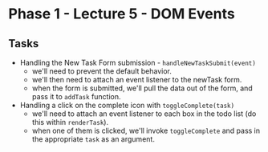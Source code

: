 # Phase 1 - Lecture 5 - DOM Events

## Tasks
- Handling the New Task Form submission - `handleNewTaskSubmit(event)`
  - we'll need to prevent the default behavior.
  - we'll then need to attach an event listener to the newTask form.
  - when the form is submitted, we'll pull the data out of the form, and pass it to `addTask` function.
- Handling a click on the complete icon with `toggleComplete(task)`
  - we'll need to attach an event listener to each box in the todo list (do this within `renderTask`).
  - when one of them is clicked, we'll invoke `toggleComplete` and pass in the appropriate `task` as an argument.